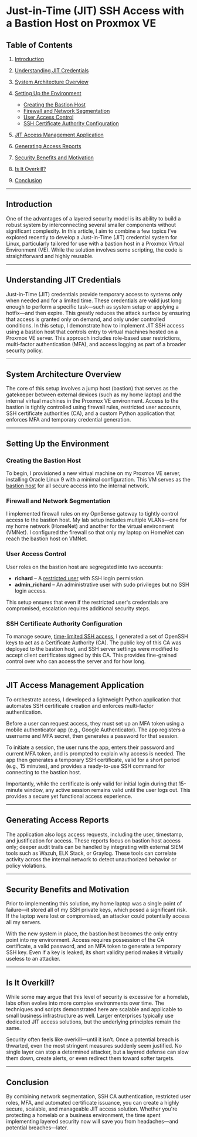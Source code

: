 # Just-in-Time (JIT) SSH Access with a Bastion Host on Proxmox VE

## Table of Contents

1. [Introduction](#introduction)
2. [Understanding JIT Credentials](#understanding-jit-credentials)
3. [System Architecture Overview](#system-architecture-overview)
4. [Setting Up the Environment](#setting-up-the-environment)

   * [Creating the Bastion Host](#creating-the-bastion-host)
   * [Firewall and Network Segmentation](#firewall-and-network-segmentation)
   * [User Access Control](#user-access-control)
   * [SSH Certificate Authority Configuration](#ssh-certificate-authority-configuration)
5. [JIT Access Management Application](#jit-access-management-application)
6. [Generating Access Reports](#generating-access-reports)
7. [Security Benefits and Motivation](#security-benefits-and-motivation)
8. [Is It Overkill?](#is-it-overkill)
9. [Conclusion](#conclusion)

---

## Introduction

One of the advantages of a layered security model is its ability to build a robust system by interconnecting several smaller components without significant complexity. In this article, I aim to combine a few topics I’ve explored recently to develop a Just-in-Time (JIT) credential system for Linux, particularly tailored for use with a bastion host in a Proxmox Virtual Environment (VE). While the solution involves some scripting, the code is straightforward and highly reusable.

---

## Understanding JIT Credentials

Just-in-Time (JIT) credentials provide temporary access to systems only when needed and for a limited time. These credentials are valid just long enough to perform a specific task—such as system setup or applying a hotfix—and then expire. This greatly reduces the attack surface by ensuring that access is granted only on demand, and only under controlled conditions. In this setup, I demonstrate how to implement JIT SSH access using a bastion host that controls entry to virtual machines hosted on a Proxmox VE server. This approach includes role-based user restrictions, multi-factor authentication (MFA), and access logging as part of a broader security policy.

---

## System Architecture Overview

The core of this setup involves a jump host (bastion) that serves as the gatekeeper between external devices (such as my home laptop) and the internal virtual machines in the Proxmox VE environment. Access to the bastion is tightly controlled using firewall rules, restricted user accounts, SSH certificate authorities (CA), and a custom Python application that enforces MFA and temporary credential generation.

---

## Setting Up the Environment

### Creating the Bastion Host

To begin, I provisioned a new virtual machine on my Proxmox VE server, installing Oracle Linux 9 with a minimal configuration. This VM serves as the [bastion host](https://richard-sebos.github.io/sebostechnology/posts/Jump-Server/) for all secure access into the internal network.

### Firewall and Network Segmentation

I implemented firewall rules on my OpnSense gateway to tightly control access to the bastion host. My lab setup includes multiple VLANs—one for my home network (HomeNet) and another for the virtual environment (VMNet). I configured the firewall so that only my laptop on HomeNet can reach the bastion host on VMNet.

### User Access Control

User roles on the bastion host are segregated into two accounts:

* **richard** – A [restricted user](https://richard-sebos.github.io/sebostechnology/posts/Restricted-Access/) with SSH login permission.
* **admin\_richard** – An administrative user with sudo privileges but no SSH login access.

This setup ensures that even if the restricted user's credentials are compromised, escalation requires additional security steps.

### SSH Certificate Authority Configuration

To manage secure, [time-limited SSH access](https://richard-sebos.github.io/sebostechnology/posts/OpenSSH-Cert-SSH-Keys/), I generated a set of OpenSSH keys to act as a Certificate Authority (CA). The public key of this CA was deployed to the bastion host, and SSH server settings were modified to accept client certificates signed by this CA. This provides fine-grained control over who can access the server and for how long.

---

## JIT Access Management Application

To orchestrate access, I developed a lightweight Python application that automates SSH certificate creation and enforces multi-factor authentication.

Before a user can request access, they must set up an MFA token using a mobile authenticator app (e.g., Google Authenticator). The app registers a username and MFA secret, then generates a password for that session.

To initiate a session, the user runs the app, enters their password and current MFA token, and is prompted to explain why access is needed. The app then generates a temporary SSH certificate, valid for a short period (e.g., 15 minutes), and provides a ready-to-use SSH command for connecting to the bastion host.

Importantly, while the certificate is only valid for initial login during that 15-minute window, any active session remains valid until the user logs out. This provides a secure yet functional access experience.

---

## Generating Access Reports

The application also logs access requests, including the user, timestamp, and justification for access. These reports focus on bastion host access only; deeper audit trails can be handled by integrating with external SIEM tools such as Wazuh, ELK Stack, or Graylog. These tools can correlate activity across the internal network to detect unauthorized behavior or policy violations.

---

## Security Benefits and Motivation

Prior to implementing this solution, my home laptop was a single point of failure—it stored all of my SSH private keys, which posed a significant risk. If the laptop were lost or compromised, an attacker could potentially access all my servers.

With the new system in place, the bastion host becomes the only entry point into my environment. Access requires possession of the CA certificate, a valid password, and an MFA token to generate a temporary SSH key. Even if a key is leaked, its short validity period makes it virtually useless to an attacker.

---

## Is It Overkill?

While some may argue that this level of security is excessive for a homelab, labs often evolve into more complex environments over time. The techniques and scripts demonstrated here are scalable and applicable to small business infrastructure as well. Larger enterprises typically use dedicated JIT access solutions, but the underlying principles remain the same.

Security often feels like overkill—until it isn’t. Once a potential breach is thwarted, even the most stringent measures suddenly seem justified. No single layer can stop a determined attacker, but a layered defense can slow them down, create alerts, or even redirect them toward softer targets.

---

## Conclusion

By combining network segmentation, SSH CA authentication, restricted user roles, MFA, and automated certificate issuance, you can create a highly secure, scalable, and manageable JIT access solution. Whether you're protecting a homelab or a business environment, the time spent implementing layered security now will save you from headaches—and potential breaches—later.
